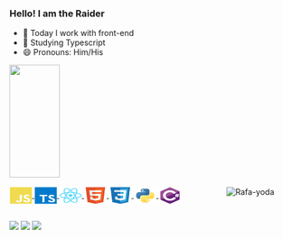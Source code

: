 ### Hello! I am the Raider

- 🔭 Today I work with front-end
- 🌱 Studying Typescript
- 😄 Pronouns: Him/His

<div>
  <a href="https://github.com/raiderxdd">
  <img align="center" height="200" width="42%" src="https://github-readme-stats.vercel.app/api/top-langs/?username=tomanagle&layout=compact" />
</div>

<div style="display: inline_block"><br>
    <img align="center" alt="Rafa-Js" height="30" width="40" src="https://raw.githubusercontent.com/devicons/devicon/master/icons/javascript/javascript-plain.svg">
    <img align="center" alt="Rafa-Ts" height="30" width="40" src="https://raw.githubusercontent.com/devicons/devicon/master/icons/typescript/typescript-plain.svg">
    <img align="center" alt="Rafa-React" height="30" width="40" src="https://raw.githubusercontent.com/devicons/devicon/master/icons/react/react-original.svg">
    <img align="center" alt="Rafa-HTML" height="30" width="40" src="https://raw.githubusercontent.com/devicons/devicon/master/icons/html5/html5-original.svg">
    <img align="center" alt="Rafa-CSS" height="30" width="40" src="https://raw.githubusercontent.com/devicons/devicon/master/icons/css3/css3-original.svg">
    <img align="center" alt="Rafa-Python" height="30" width="40" src="https://raw.githubusercontent.com/devicons/devicon/master/icons/python/python-original.svg">
    <img align="center" alt="Rafa-Csharp" height="30" width="40" src="https://raw.githubusercontent.com/devicons/devicon/master/icons/csharp/csharp-original.svg">
    <img align="right" alt="Rafa-yoda" height="120" width="120" src="https://cdn.discordapp.com/attachments/933822668631842897/948605557147840562/4c3e23b529fa1999cc60e93ae15e59e0.jpg">
</div> 

  ##

<div>
    <a href="https://www.youtube.com/c/Raiderxddd" target="_blank"><img src="https://img.shields.io/badge/YouTube-FF0000?style=for-the-badge&logo=youtube&logoColor?white" target="_blank"></a>
    <a href="https://www.instagram.com/raiderxd_" target="_blank"><img src="https://img.shields.io/badge/-Instagram-%23E4405F?style=for-the-badge&logo=instagram&logoColor=white" target="_blank"></a>
    <a href="https://discord.gg/partner" target="_blank"><img src="https://img.shields.io/badge/Discord-7289DA?style=for-the-badge&logo=discord&logoColor=white" target="_blank"></a>
</div>
